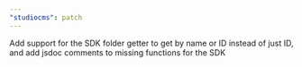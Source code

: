 ```yaml
---
"studiocms": patch
---
```


Add support for the SDK folder getter to get by name or ID instead of just ID, and add jsdoc comments to missing functions for the SDK

